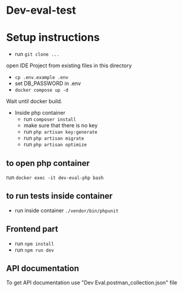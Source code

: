# Dev-eval-test

# Setup instructions

- run `git clone ...`

open IDE Project from existing files in this directory
- `cp .env.example .env`
- set DB_PASSWORD in .env
- `docker compose up -d`

Wait until docker build.

- Inside php container
    - run `composer install`
    - make sure that there is no key
    - run `php artisan key:generate`
    - run `php artisan migrate`
    - run `php artisan optimize`

## to open php container
run `docker exec -it dev-eval-php bash`

## to run tests inside container
- run inside container `./vendor/bin/phpunit`

## Frontend part
- run `npm install`
- run `npm run dev`

## API documentation
To get API documentation use "Dev Eval.postman_collection.json" file
